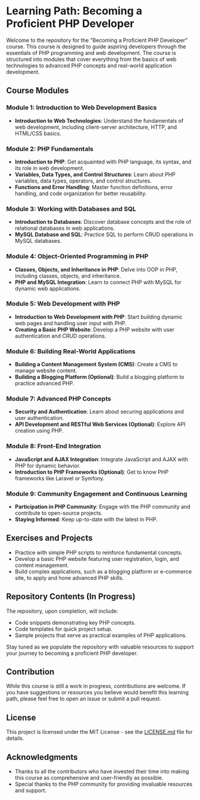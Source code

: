 # Learning Path: Becoming a Proficient PHP Developer

Welcome to the repository for the "Becoming a Proficient PHP Developer" course. This course is designed to guide aspiring developers through the essentials of PHP programming and web development. The course is structured into modules that cover everything from the basics of web technologies to advanced PHP concepts and real-world application development.

## Course Modules

### Module 1: Introduction to Web Development Basics
- **Introduction to Web Technologies**: Understand the fundamentals of web development, including client-server architecture, HTTP, and HTML/CSS basics.

### Module 2: PHP Fundamentals
- **Introduction to PHP**: Get acquainted with PHP language, its syntax, and its role in web development.
- **Variables, Data Types, and Control Structures**: Learn about PHP variables, data types, operators, and control structures.
- **Functions and Error Handling**: Master function definitions, error handling, and code organization for better reusability.

### Module 3: Working with Databases and SQL
- **Introduction to Databases**: Discover database concepts and the role of relational databases in web applications.
- **MySQL Database and SQL**: Practice SQL to perform CRUD operations in MySQL databases.

### Module 4: Object-Oriented Programming in PHP
- **Classes, Objects, and Inheritance in PHP**: Delve into OOP in PHP, including classes, objects, and inheritance.
- **PHP and MySQL Integration**: Learn to connect PHP with MySQL for dynamic web applications.

### Module 5: Web Development with PHP
- **Introduction to Web Development with PHP**: Start building dynamic web pages and handling user input with PHP.
- **Creating a Basic PHP Website**: Develop a PHP website with user authentication and CRUD operations.

### Module 6: Building Real-World Applications
- **Building a Content Management System (CMS)**: Create a CMS to manage website content.
- **Building a Blogging Platform (Optional)**: Build a blogging platform to practice advanced PHP.

### Module 7: Advanced PHP Concepts
- **Security and Authentication**: Learn about securing applications and user authentication.
- **API Development and RESTful Web Services (Optional)**: Explore API creation using PHP.

### Module 8: Front-End Integration
- **JavaScript and AJAX Integration**: Integrate JavaScript and AJAX with PHP for dynamic behavior.
- **Introduction to PHP Frameworks (Optional)**: Get to know PHP frameworks like Laravel or Symfony.

### Module 9: Community Engagement and Continuous Learning
- **Participation in PHP Community**: Engage with the PHP community and contribute to open-source projects.
- **Staying Informed**: Keep up-to-date with the latest in PHP.

## Exercises and Projects

- Practice with simple PHP scripts to reinforce fundamental concepts.
- Develop a basic PHP website featuring user registration, login, and content management.
- Build complex applications, such as a blogging platform or e-commerce site, to apply and hone advanced PHP skills.

## Repository Contents (In Progress)

The repository, upon completion, will include:

- Code snippets demonstrating key PHP concepts.
- Code templates for quick project setup.
- Sample projects that serve as practical examples of PHP applications.

Stay tuned as we populate the repository with valuable resources to support your journey to becoming a proficient PHP developer.

## Contribution

While this course is still a work in progress, contributions are welcome. If you have suggestions or resources you believe would benefit this learning path, please feel free to open an issue or submit a pull request.

## License

This project is licensed under the MIT License - see the [LICENSE.md](LICENSE.md) file for details.

## Acknowledgments

- Thanks to all the contributors who have invested their time into making this course as comprehensive and user-friendly as possible.
- Special thanks to the PHP community for providing invaluable resources and support.

